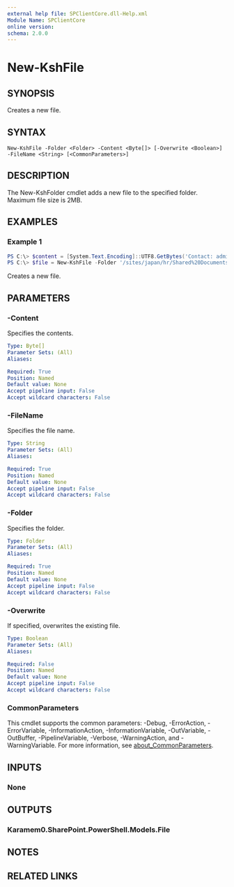 ```yaml
---
external help file: SPClientCore.dll-Help.xml
Module Name: SPClientCore
online version:
schema: 2.0.0
---
```


# New-KshFile

## SYNOPSIS
Creates a new file.

## SYNTAX

```
New-KshFile -Folder <Folder> -Content <Byte[]> [-Overwrite <Boolean>] -FileName <String> [<CommonParameters>]
```

## DESCRIPTION
The New-KshFolder cmdlet adds a new file to the specified folder. Maximum file size is 2MB.

## EXAMPLES

### Example 1
```powershell
PS C:\> $content = [System.Text.Encoding]::UTF8.GetBytes('Contact: admin@example.onmicrosoft.com')
PS C:\> $file = New-KshFile -Folder '/sites/japan/hr/Shared%20Documents' -Content $content -FileName 'Readme.txt'
```

Creates a new file.

## PARAMETERS

### -Content
Specifies the contents.

```yaml
Type: Byte[]
Parameter Sets: (All)
Aliases:

Required: True
Position: Named
Default value: None
Accept pipeline input: False
Accept wildcard characters: False
```

### -FileName
Specifies the file name.

```yaml
Type: String
Parameter Sets: (All)
Aliases:

Required: True
Position: Named
Default value: None
Accept pipeline input: False
Accept wildcard characters: False
```

### -Folder
Specifies the folder.

```yaml
Type: Folder
Parameter Sets: (All)
Aliases:

Required: True
Position: Named
Default value: None
Accept pipeline input: False
Accept wildcard characters: False
```

### -Overwrite
If specified, overwrites the existing file.

```yaml
Type: Boolean
Parameter Sets: (All)
Aliases:

Required: False
Position: Named
Default value: None
Accept pipeline input: False
Accept wildcard characters: False
```

### CommonParameters
This cmdlet supports the common parameters: -Debug, -ErrorAction, -ErrorVariable, -InformationAction, -InformationVariable, -OutVariable, -OutBuffer, -PipelineVariable, -Verbose, -WarningAction, and -WarningVariable. For more information, see [about_CommonParameters](http://go.microsoft.com/fwlink/?LinkID=113216).

## INPUTS

### None

## OUTPUTS

### Karamem0.SharePoint.PowerShell.Models.File

## NOTES

## RELATED LINKS
